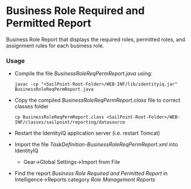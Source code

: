 # Business Role Required and Permitted Report

Business Role Report that displays the required roles, permitted roles, and assignment rules for each business role.

### Usage
- Compile the file *BusinessRoleReqPermReport.java* using:

      javac -cp "<SailPoint-Root-Folder>/WEB-INF/lib/identityiq.jar" BusinessRoleReqPermReport.java
- Copy the compiled *BusinessRoleReqPermReport.class* file to correct classes folder

      cp BusinessRoleReqPermReport.class <SailPoint-Root-Folder>/WEB-INF/classes/sailpoint/reporting/datasource
- Restart the IdentityIQ application server (i.e. restart Tomcat)

- Import the file *TaskDefinition-BusinessRoleReqPermReport.xml* into IdentityIQ
    
  - Gear->Global Settings->Import from File
- Find the report *Business Role Required and Permitted Report* in Intelligence->Reports category *Role Management Reports*
